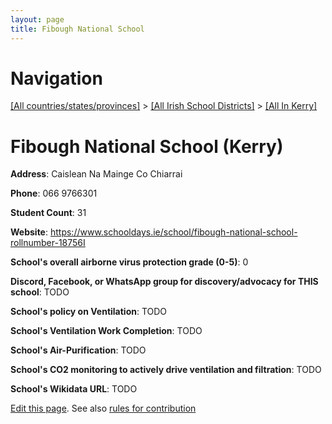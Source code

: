 ```yaml
---
layout: page
title: Fibough National School
---
```

# Navigation

[[All countries/states/provinces]](../../..) > [[All Irish School Districts]](../..) > [[All In Kerry]](..)

# Fibough National School (Kerry)

**Address**: Caislean Na Mainge Co Chiarrai

**Phone**: 066 9766301

**Student Count**: 31

**Website**: <https://www.schooldays.ie/school/fibough-national-school-rollnumber-18756I>

**School's overall airborne virus protection grade (0-5)**: 0

**Discord, Facebook, or WhatsApp group for discovery/advocacy for THIS school**: TODO

**School's policy on Ventilation**: TODO

**School's Ventilation Work Completion**: TODO

**School's Air-Purification**: TODO

**School's CO2 monitoring to actively drive ventilation and filtration**: TODO

**School's Wikidata URL**: TODO


[Edit this page](https://github.com/ventilate-schools/Ireland/edit/main/./Kerry/Fibough_National_School.md). See also [rules for contribution](../../../contribution-rules/)